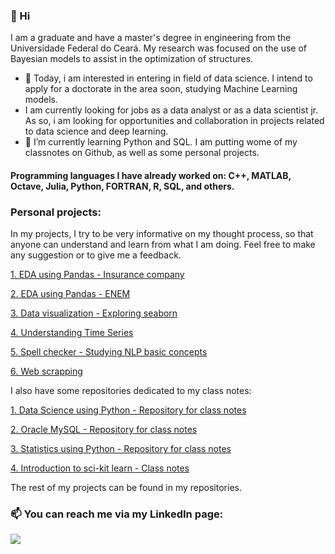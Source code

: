 

### 👋 Hi
I am a graduate and have a master's degree in engineering from the Universidade Federal do Ceará. My research was focused on the use of Bayesian models to assist in the optimization of structures.
- 👀 Today, i am interested in entering in field of data science. I intend to apply for a doctorate in the area soon, studying Machine Learning models.
- I am currently looking for jobs as a data analyst or as a data scientist jr. As so, i am looking for opportunities and collaboration in projects related to data science and deep learning.
- 🌱 I’m currently learning Python and SQL. I am putting wome of my classnotes on Github, as well as some personal projects. 

#### Programming languages I have already worked on: C++, MATLAB, Octave, Julia, Python, FORTRAN, R, SQL, and others.

### Personal projects:

In my projects, I try to be very informative on my thought process, so that anyone can understand and learn from what I am doing. Feel free to make any suggestion or to give me a feedback.

[1. EDA using Pandas - Insurance company](https://github.com/LeonardoGoncRibeiro/01_DataScienceUsingPython/blob/main/04_InsuranceCompany_InferencesUsingPandas.ipynb)

[2. EDA using Pandas - ENEM](https://github.com/LeonardoGoncRibeiro/PersonalProjects/blob/main/01_ENEM_EDA.ipynb)

[3. Data visualization - Exploring seaborn](https://github.com/LeonardoGoncRibeiro/01_DataScienceUsingPython/blob/main/06_DataVisualization_ExploringSeaborn.ipynb)

[4. Understanding Time Series](https://github.com/LeonardoGoncRibeiro/01_DataScienceUsingPython/blob/main/07_TimeSeriesAnalysis.ipynb)

[5. Spell checker - Studying NLP basic concepts](https://github.com/LeonardoGoncRibeiro/01_DataScienceUsingPython/blob/main/08_SpellChecker_NLP.ipynb)

[6. Web scrapping](https://github.com/LeonardoGoncRibeiro/01_DataScienceUsingPython/blob/main/09_WebScraping.ipynb)

I also have some repositories dedicated to my class notes:

[1. Data Science using Python - Repository for class notes](https://github.com/LeonardoGoncRibeiro/01_DataScienceUsingPython) 

[2. Oracle MySQL - Repository for class notes](https://github.com/LeonardoGoncRibeiro/02_OracleMySQL) 

[3. Statistics using Python - Repository for class notes](https://github.com/LeonardoGoncRibeiro/03_StatisticsUsingPython)

[4. Introduction to sci-kit learn - Class notes](https://github.com/LeonardoGoncRibeiro/Others/blob/SKLearn_Introduction/ScikitLearn_RegressionClassificationClustering.ipynb)

The rest of my projects can be found in my repositories.

### 📫 You can reach me via my LinkedIn page:

[<img src="https://img.shields.io/badge/linkedin-%230077B5.svg?&style=for-the-badge&logo=linkedin&logoColor=white" />](https://www.linkedin.com/in/leonardo-gon%C3%A7alves-ribeiro-619312231/)
